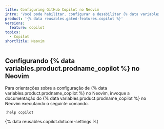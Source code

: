 ```yaml
---
title: Configuring GitHub Copilot no Neovim
intro: 'Você pode habilitar, configurar e desabilitar {% data variables.product.prodname_copilot %} no Neovim.'
product: '{% data reusables.gated-features.copilot %}'
versions:
  feature: copilot
topics:
  - Copilot
shortTitle: Neovim
---
```


## Configurando {% data variables.product.prodname_copilot %} no Neovim

Para orientações sobre a configuração de {% data variables.product.prodname_copilot %} no Neovim, invoque a documentação do {% data variables.product.prodname_copilot %} no Neovim executando o seguinte comando.

    :help copilot

{% data reusables.copilot.dotcom-settings %}
